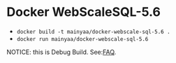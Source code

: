 # Docker WebScaleSQL-5.6

* `docker build -t mainyaa/docker-webscale-sql-5.6 .`
* `docker run mainyaa/docker-webscale-sql-5.6`

NOTICE: this is Debug Build. See:[FAQ](http://webscalesql.org/faq.html).

